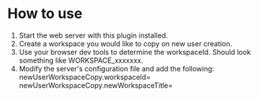 How to use
===

1. Start the web server with this plugin installed.
2. Create a workspace you would like to copy on new user creation.
3. Use your browser dev tools to determine the workspaceId. Should look something like WORKSPACE_xxxxxxx.
4. Modify the server's configuration file and add the following:
    newUserWorkspaceCopy.workspaceId=<workspaceId>
    newUserWorkspaceCopy.newWorkspaceTitle=<title you would like for the new workspace>
5. restart the web server to get the new configuration options.
